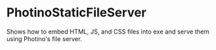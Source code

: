 # PhotinoStaticFileServer
Shows how to embed HTML, JS, and CSS files into exe and serve them using Photino's file server.

